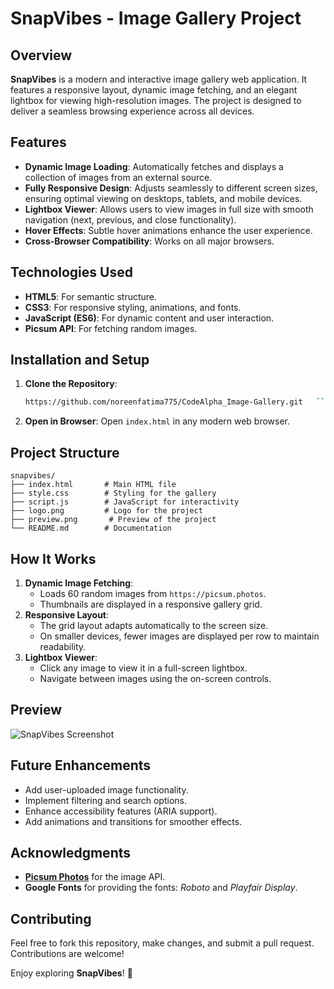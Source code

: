 # SnapVibes - Image Gallery Project

## Overview
**SnapVibes** is a modern and interactive image gallery web application. It features a responsive layout, dynamic image fetching, and an elegant lightbox for viewing high-resolution images. The project is designed to deliver a seamless browsing experience across all devices.

## Features
- **Dynamic Image Loading**: Automatically fetches and displays a collection of images from an external source.
- **Fully Responsive Design**: Adjusts seamlessly to different screen sizes, ensuring optimal viewing on desktops, tablets, and mobile devices.
- **Lightbox Viewer**: Allows users to view images in full size with smooth navigation (next, previous, and close functionality).
- **Hover Effects**: Subtle hover animations enhance the user experience.
- **Cross-Browser Compatibility**: Works on all major browsers.

## Technologies Used
- **HTML5**: For semantic structure.
- **CSS3**: For responsive styling, animations, and fonts.
- **JavaScript (ES6)**: For dynamic content and user interaction.
- **Picsum API**: For fetching random images.

## Installation and Setup
1. **Clone the Repository**:
   ```bash
   https://github.com/noreenfatima775/CodeAlpha_Image-Gallery.git   ```
2. **Open in Browser**:
   Open `index.html` in any modern web browser.

## Project Structure
```
snapvibes/
├── index.html       # Main HTML file
├── style.css        # Styling for the gallery
├── script.js        # JavaScript for interactivity
├── logo.png         # Logo for the project
├── preview.png       # Preview of the project
└── README.md        # Documentation
```

## How It Works
1. **Dynamic Image Fetching**:
   - Loads 60 random images from `https://picsum.photos`.
   - Thumbnails are displayed in a responsive gallery grid.
2. **Responsive Layout**:
   - The grid layout adapts automatically to the screen size.
   - On smaller devices, fewer images are displayed per row to maintain readability.
3. **Lightbox Viewer**:
   - Click any image to view it in a full-screen lightbox.
   - Navigate between images using the on-screen controls.

## Preview
![SnapVibes Screenshot](/preveiw.png)

## Future Enhancements
- Add user-uploaded image functionality.
- Implement filtering and search options.
- Enhance accessibility features (ARIA support).
- Add animations and transitions for smoother effects.

## Acknowledgments
- **[Picsum Photos](https://picsum.photos/)** for the image API.
- **Google Fonts** for providing the fonts: *Roboto* and *Playfair Display*.
  
## Contributing
Feel free to fork this repository, make changes, and submit a pull request. Contributions are welcome!

Enjoy exploring **SnapVibes**! 🌟
